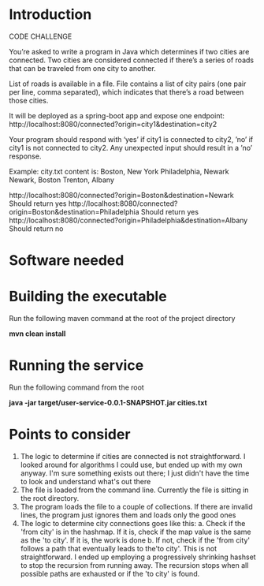 # Introduction
 CODE CHALLENGE
  
 You’re asked to write a program in Java which determines if two cities are connected.
 Two cities are considered connected if there’s a series of roads that can be traveled from one city to another.
  
 List of roads is available in a file.
 File contains a list of city pairs (one pair per line, comma separated), which indicates that there’s a road between those cities.
  
 It will be deployed as a spring-boot app and expose one endpoint:
 http://localhost:8080/connected?origin=city1&destination=city2
  
 Your program should respond with ‘yes’ if city1 is connected to city2, ’no’ if city1 is not connected to city2.
 Any unexpected input should result in a ’no’ response.
  
 Example:
 city.txt content is:
 Boston, New York
 Philadelphia, Newark
 Newark, Boston
 Trenton, Albany
  
 http://localhost:8080/connected?origin=Boston&destination=Newark
 Should return yes
 http://localhost:8080/connected?origin=Boston&destination=Philadelphia
 Should return yes
 http://localhost:8080/connected?origin=Philadelphia&destination=Albany
 Should return no
 
# Software needed

# Building the executable
Run the following maven command at the root of the project directory

   **mvn clean install**

# Running the service

Run the following command from the root

   **java  -jar target/user-service-0.0.1-SNAPSHOT.jar cities.txt**

# Points to consider
1. The logic to determine if cities are connected is not straightforward. I looked around for algorithms I could use, but ended up with my own anyway. 
   I'm sure something exists out there; I just didn't have the time to look and understand what's out there 
2. The file is loaded from the command line. Currently the file is sitting in the root directory. 
3. The program loads the file to a couple of collections. If there are invalid lines, the program just ignores them and loads only the good ones
4. The logic to determine city connections goes like this:
	a. Check if the 'from city' is in the hashmap. If it is, check if the map value is the same as the 'to city'. If it is, the work is done
	b. If not, check if the 'from city' follows a path that eventually leads to the'to city'. This is not straightforward. I ended up employing a progressively shrinking hashset 
	   to stop the recursion from running away. The recursion stops when all possible paths are exhausted or if the 'to city' is found.
    
